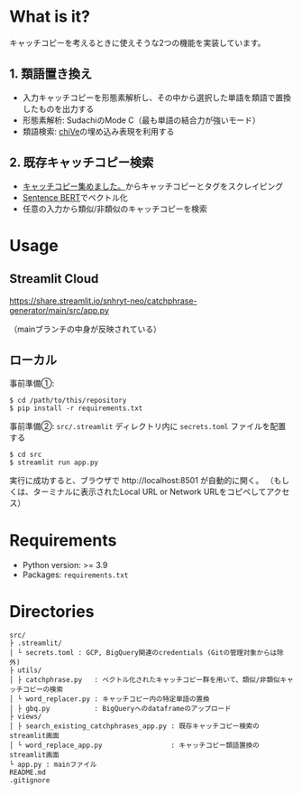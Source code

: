 # What is it?
キャッチコピーを考えるときに使えそうな2つの機能を実装しています。

## 1. 類語置き換え
- 入力キャッチコピーを形態素解析し、その中から選択した単語を類語で置換したものを出力する
- 形態素解析: SudachiのMode C（最も単語の結合力が強いモード）
- 類語検索: [chiVe](https://github.com/WorksApplications/chiVe)の埋め込み表現を利用する

## 2. 既存キャッチコピー検索
- [キャッチコピー集めました。](https://catchcopy.make1.jp/)からキャッチコピーとタグをスクレイピング
- [Sentence BERT]((https://www.ogis-ri.co.jp/otc/hiroba/technical/similar-document-search/part9.html))でベクトル化
- 任意の入力から類似/非類似のキャッチコピーを検索

# Usage

## Streamlit Cloud
https://share.streamlit.io/snhryt-neo/catchphrase-generator/main/src/app.py

（mainブランチの中身が反映されている）

## ローカル

事前準備①:
```shell
$ cd /path/to/this/repository
$ pip install -r requirements.txt
```

事前準備②: `src/.streamlit` ディレクトリ内に `secrets.toml` ファイルを配置する


```shell
$ cd src
$ streamlit run app.py
```
実行に成功すると、ブラウザで http://localhost:8501 が自動的に開く。
（もしくは、ターミナルに表示されたLocal URL or Network URLをコピペしてアクセス）

# Requirements
- Python version: >= 3.9
- Packages: `requirements.txt`

# Directories
```
src/
├ .streamlit/
│ └ secrets.toml : GCP, BigQuery関連のcredentials (Gitの管理対象からは除外)
├ utils/
│ ├ catchphrase.py   : ベクトル化されたキャッチコピー群を用いて、類似/非類似キャッチコピーの検索
│ └ word_replacer.py : キャッチコピー内の特定単語の置換
│ ├ gbq.py           : BigQueryへのdataframeのアップロード
├ views/
│ ├ search_existing_catchphrases_app.py : 既存キャッチコピー検索のstreamlit画面
│ └ word_replace_app.py                 : キャッチコピー類語置換のstreamlit画面
└ app.py : mainファイル
README.md
.gitignore
```
